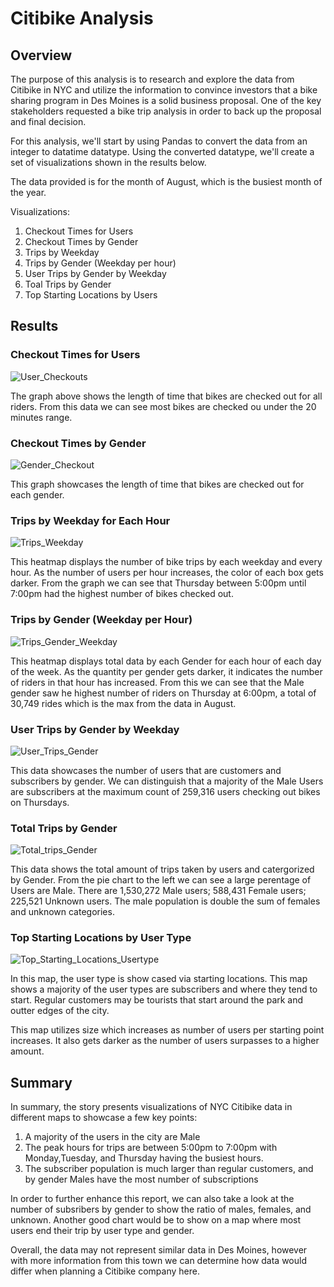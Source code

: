 # Citibike Analysis

## Overview

The purpose of this analysis is to research and explore the data from Citibike in NYC and utilize the information to convince investors that a bike sharing program in Des Moines is a solid business proposal. One of the key stakeholders requested a bike trip analysis in order to back up the proposal and final decision. 

For this analysis, we'll start by using Pandas to convert the data from an integer to datatime datatype. 
Using the converted datatype, we'll create a set of visualizations shown in the results below. 

The data provided is for the month of August, which is the busiest month of the year.

Visualizations:
1) Checkout Times for Users
2) Checkout Times by Gender
3) Trips by Weekday
4) Trips by Gender (Weekday per hour)
5) User Trips by Gender by Weekday
6) Toal Trips by Gender
7) Top Starting Locations by Users

## Results

### Checkout Times for Users

![User_Checkouts](https://github.com/kareng013/bikesharing/blob/main/Images/Checkout%20Times.png)

The graph above shows the length of time that bikes are checked out for all riders. 
From this data we can see most bikes are checked ou under the 20 minutes range.

### Checkout Times by Gender

![Gender_Checkout](https://github.com/kareng013/bikesharing/blob/main/Images/Checkout%20Times%20by%20Gender.png)

This graph showcases the length of time that bikes are checked out for each gender. 

### Trips by Weekday for Each Hour

![Trips_Weekday](https://github.com/kareng013/bikesharing/blob/main/Images/Trips%20by%20Weekday.png)

This heatmap displays the number of bike trips by each weekday and every hour. 
As the number of users per hour increases, the color of each box gets darker.
From the graph we can see that Thursday between 5:00pm until 7:00pm had the highest number of bikes checked out. 

### Trips by Gender (Weekday per Hour)

![Trips_Gender_Weekday](https://github.com/kareng013/bikesharing/blob/main/Images/Trips%20by%20Gender(Weekday%20per%20hour).png)

This heatmap displays total data by each Gender for each hour of each day of the week. As the quantity per gender gets darker, it indicates the number of riders in that hour has increased. From this we can see that the Male gender saw he highest number of riders on Thursday at 6:00pm, a total of 30,749 rides which is the max from the data in August. 

### User Trips by Gender by Weekday

![User_Trips_Gender](https://github.com/kareng013/bikesharing/blob/main/Images/User%20Trips%20by%20Gender%20by%20Weekday.png)

This data showcases the number of users that are customers and subscribers by gender. 
We can distinguish that a majority of the Male Users are subscribers at the maximum count of 259,316 users checking out bikes on Thursdays.

### Total Trips by Gender

![Total_trips_Gender](https://github.com/kareng013/bikesharing/blob/main/Images/Total%20Trips%20by%20Gender.png)

This data shows the total amount of trips taken by users and catergorized by Gender. From the pie chart to the left we can see a large perentage of Users are Male.
There are 1,530,272 Male users; 588,431 Female users; 225,521 Unknown users. The male population is double the sum of females and unknown categories. 

### Top Starting Locations by User Type

![Top_Starting_Locations_Usertype](https://github.com/kareng013/bikesharing/blob/main/Images/Top%20Starting%20Locations%20by%20User%20Type.png)

In this map, the user type is show cased via starting locations. This map shows a majority of the user types are subscribers and where they tend to start. Regular customers may be tourists that start around the park and outter edges of the city. 

This map utilizes size which increases as number of users per starting point increases. It also gets darker as the number of users surpasses to a higher amount.


## Summary

In summary, the story presents visualizations of NYC Citibike data in different maps to showcase a few key points:

1) A majority of the users in the city are Male
2) The peak hours for trips are between 5:00pm to 7:00pm with Monday,Tuesday, and Thursday having the busiest hours. 
3) The subscriber population is much larger than regular customers, and by gender Males have the most number of subscriptions

In order to further enhance this report, we can also take a look at the number of subsribers by gender to show the ratio of males, females, and unknown.
Another good chart would be to show on a map where most users end their trip by user type and gender. 

Overall, the data may not represent similar data in Des Moines, however with more information from this town we can determine how data would differ when planning a Citibike company here.


